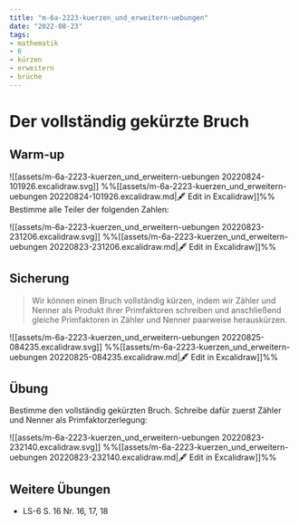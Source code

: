 ```yaml
---
title: "m-6a-2223-kuerzen_und_erweitern-uebungen"
date: "2022-08-23"
tags: 
- mathematik
- 6
- kürzen
- erweitern
- brüche
---
```

# Der vollständig gekürzte Bruch
## Warm-up
![[assets/m-6a-2223-kuerzen_und_erweitern-uebungen 20220824-101926.excalidraw.svg]]
%%[[assets/m-6a-2223-kuerzen_und_erweitern-uebungen 20220824-101926.excalidraw.md|🖋 Edit in Excalidraw]]%%
Bestimme alle Teiler der folgenden Zahlen:

![[assets/m-6a-2223-kuerzen_und_erweitern-uebungen 20220823-231206.excalidraw.svg]]
%%[[assets/m-6a-2223-kuerzen_und_erweitern-uebungen 20220823-231206.excalidraw.md|🖋 Edit in Excalidraw]]%%

## Sicherung
> Wir können einen Bruch vollständig kürzen, indem wir Zähler und Nenner als Produkt ihrer Primfaktoren schreiben und anschließend gleiche Primfaktoren in Zähler und Nenner paarweise herauskürzen.

![[assets/m-6a-2223-kuerzen_und_erweitern-uebungen 20220825-084235.excalidraw.svg]]
%%[[assets/m-6a-2223-kuerzen_und_erweitern-uebungen 20220825-084235.excalidraw.md|🖋 Edit in Excalidraw]]%%
## Übung
Bestimme den vollständig gekürzten Bruch. Schreibe dafür zuerst Zähler und Nenner als Primfaktorzerlegung:

![[assets/m-6a-2223-kuerzen_und_erweitern-uebungen 20220823-232140.excalidraw.svg]]
%%[[assets/m-6a-2223-kuerzen_und_erweitern-uebungen 20220823-232140.excalidraw.md|🖋 Edit in Excalidraw]]%%


## Weitere Übungen
- LS-6 S. 16 Nr. 16, 17, 18


